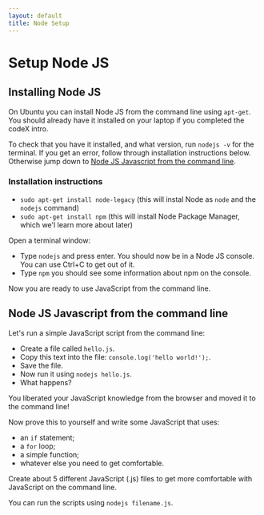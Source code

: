```yaml
---
layout: default
title: Node Setup
---
```


# Setup Node JS

## Installing Node JS

On Ubuntu you can install Node JS from the command line using `apt-get`. You should already have it installed on your laptop if you completed the codeX intro.

To check that you have it installed, and what version, run `nodejs -v` for the terminal. If you get an error, follow through installation instructions below. Otherwise jump down to [Node JS Javascript from the command line](#node-js-javascript-from-the-command-line).

### Installation instructions

* `sudo apt-get install node-legacy` (this will instal Node as `node` and the `nodejs` command)
* `sudo apt-get install npm` (this will install Node Package Manager, which we'l learn more about later)

Open a terminal window:

* Type `nodejs` and press enter. You should now be in a Node JS console. You can use Ctrl+C to get out of it.
* Type `npm` you should see some information about npm on the console.

Now you are ready to use JavaScript from the command line.

## Node JS Javascript from the command line

Let's run a simple JavaScript script from the command line:

* Create a file called `hello.js`.
* Copy this text into the file: `console.log('hello world!');`.
* Save the file.
* Now run it using `nodejs hello.js`.
* What happens?

You liberated your JavaScript knowledge from the browser and moved it to the command line!

Now prove this to yourself and write some JavaScript that uses:

* an `if` statement;
* a `for` loop;
* a simple function;
* whatever else you need to get comfortable.

Create about 5 different JavaScript (.js) files to get more comfortable with JavaScript on the command line.

You can run the scripts using `nodejs filename.js`.
